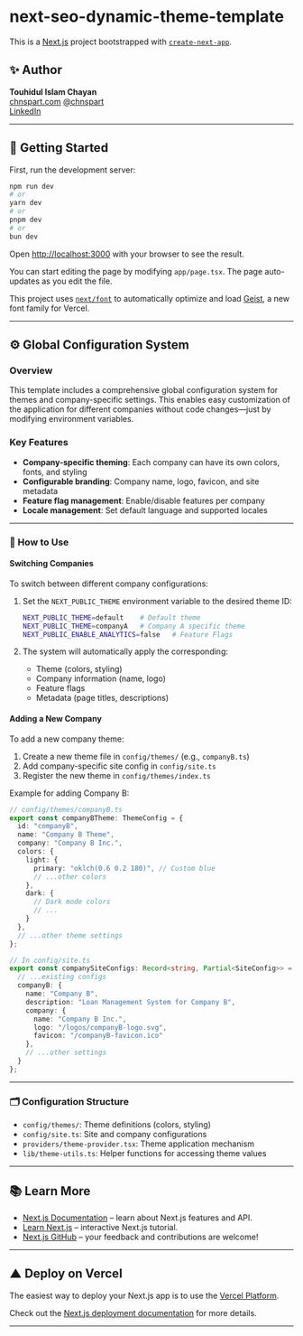 # **next-seo-dynamic-theme-template**

This is a [Next.js](https://nextjs.org) project bootstrapped with [`create-next-app`](https://nextjs.org/docs/app/api-reference/cli/create-next-app).

## ✨ Author

**Touhidul Islam Chayan**  
[chnspart.com](https://chnspart.com)
[@chnspart](https://github.com/chnspart)  
[LinkedIn](https://linkedin.com/in/chnspart)

---

## 🚀 Getting Started

First, run the development server:

```bash
npm run dev
# or
yarn dev
# or
pnpm dev
# or
bun dev
```

Open [http://localhost:3000](http://localhost:3000) with your browser to see the result.

You can start editing the page by modifying `app/page.tsx`. The page auto-updates as you edit the file.

This project uses [`next/font`](https://nextjs.org/docs/app/building-your-application/optimizing/fonts) to automatically optimize and load [Geist](https://vercel.com/font), a new font family for Vercel.

---

## ⚙️ Global Configuration System

### Overview
 
This template includes a comprehensive global configuration system for themes and company-specific settings. This enables easy customization of the application for different companies without code changes—just by modifying environment variables.

### Key Features

- **Company-specific theming**: Each company can have its own colors, fonts, and styling
- **Configurable branding**: Company name, logo, favicon, and site metadata
- **Feature flag management**: Enable/disable features per company
- **Locale management**: Set default language and supported locales

---

### 🔄 How to Use

#### Switching Companies

To switch between different company configurations:

1. Set the `NEXT_PUBLIC_THEME` environment variable to the desired theme ID:
   ```bash
   NEXT_PUBLIC_THEME=default    # Default theme  
   NEXT_PUBLIC_THEME=companyA   # Company A specific theme
   NEXT_PUBLIC_ENABLE_ANALYTICS=false   # Feature Flags
   ```

2. The system will automatically apply the corresponding:
   - Theme (colors, styling)
   - Company information (name, logo)
   - Feature flags
   - Metadata (page titles, descriptions)

#### Adding a New Company

To add a new company theme:

1. Create a new theme file in `config/themes/` (e.g., `companyB.ts`)
2. Add company-specific site config in `config/site.ts`
3. Register the new theme in `config/themes/index.ts`

Example for adding Company B:

```ts
// config/themes/companyB.ts
export const companyBTheme: ThemeConfig = {
  id: "companyB",
  name: "Company B Theme",
  company: "Company B Inc.",
  colors: {
    light: {
      primary: "oklch(0.6 0.2 180)", // Custom blue
      // ...other colors
    },
    dark: {
      // Dark mode colors
      // ...
    }
  },
  // ...other theme settings
};

// In config/site.ts
export const companySiteConfigs: Record<string, Partial<SiteConfig>> = {
  // ...existing configs
  companyB: {
    name: "Company B",
    description: "Loan Management System for Company B",
    company: {
      name: "Company B Inc.",
      logo: "/logos/companyB-logo.svg",
      favicon: "/companyB-favicon.ico"
    },
    // ...other settings
  }
};
```

---

### 🗂 Configuration Structure

- `config/themes/`: Theme definitions (colors, styling)
- `config/site.ts`: Site and company configurations
- `providers/theme-provider.tsx`: Theme application mechanism
- `lib/theme-utils.ts`: Helper functions for accessing theme values

---

## 📚 Learn More

- [Next.js Documentation](https://nextjs.org/docs) – learn about Next.js features and API.
- [Learn Next.js](https://nextjs.org/learn) – interactive Next.js tutorial.
- [Next.js GitHub](https://github.com/vercel/next.js) – your feedback and contributions are welcome!

---

## ▲ Deploy on Vercel

The easiest way to deploy your Next.js app is to use the [Vercel Platform](https://vercel.com/new?utm_medium=default-template&filter=next.js&utm_source=create-next-app&utm_campaign=create-next-app-readme).

Check out the [Next.js deployment documentation](https://nextjs.org/docs/app/building-your-application/deploying) for more details.

---